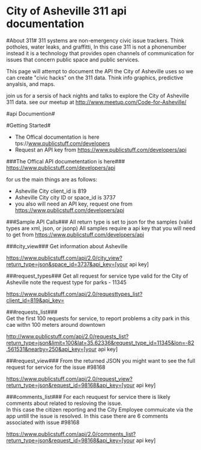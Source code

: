 City of Asheville 311 api documentation
===============

#About 311#
311 systems are non-emergency civic issue trackers.  Think potholes, water leaks, and graffitti, In this case 311 is not a phonenumber instead it is a technology that provides open channels of communication for issues that concern public space and public services.

This page will attempt to document the API the City of Asheville uses so we can create "civic hacks" on the 311 data. Think info graphics, predictive anyalsis, and maps.  

join us for a sersis of hack nights and talks to explore the City of Asheville 311 data. see our meetup at http://www.meetup.com/Code-for-Asheville/


#api Documention#

#Getting Started#
* The Offical documentation is here tps://www.publicstuff.com/developers
* Request an API key from https://www.publicstuff.com/developers/api

###The Offical API documetentation is here###
https://www.publicstuff.com/developers/api

for us the main things are as follows:
* Asheville City client_id is 819
* Asheville City city ID or space_id is 3737
* you also will need an API key, request one from https://www.publicstuff.com/developers/api

###Sample API Calls###
All return type is set to json for the samples (valid types are xml, json, or jsonp)
All samples require a api key that you will need to get from https://www.publicstuff.com/developers/api

###city_view###
Get information about Asheville 

  https://www.publicstuff.com/api/2.0/city_view?return_type=json&space_id=3737&api_key=[your api key]
  
###request_types###
Get all request for service type valid for the City of Asheville note the request type for parks - 11345

  https://www.publicstuff.com/api/2.0/requesttypes_list?client_id=819&api_key=

###requests_list###  
Get the first 100 requests for service, to report problems a city park in this cae withn 100 meters around downtown

  http://www.publicstuff.com/api/2.0/requests_list?return_type=json&limit=100&lat=35.62336&request_type_id=11345&lon=-82.561531&nearby=250&api_key=[your api key]

###request_view###
From the returned JSON you might want to see the full request for service for the issue #98168

  https://www.publicstuff.com/api/2.0/request_view?return_type=json&request_id=98168&api_key=[your api key]

###comments_list###
For each reuquest for service there is likely comments about related to resloving the issue.  
In this case the citizen reporting and the City Employee commuicate via the app untill the issue is resolved.  In this case there are 6 comments associated with issue #98168

  https://www.publicstuff.com/api/2.0/comments_list?return_type=json&request_id=98168&api_key=[your api key]

  
